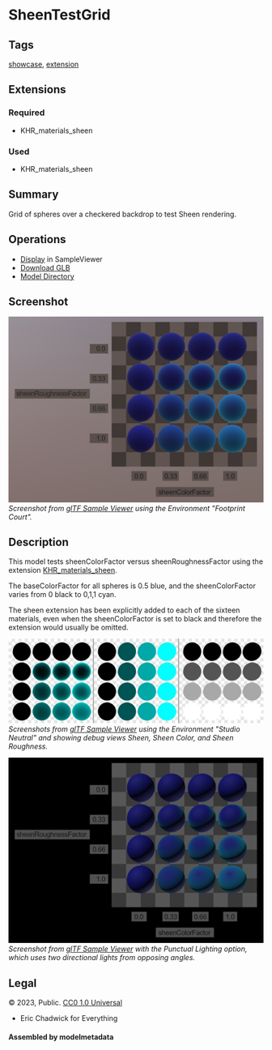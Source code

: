 # SheenTestGrid

## Tags

[showcase](../../Models-showcase.md), [extension](../../Models-extension.md)

## Extensions

### Required

* KHR_materials_sheen

### Used

* KHR_materials_sheen

## Summary

Grid of spheres over a checkered backdrop to test Sheen rendering.

## Operations

* [Display](https://github.khronos.org/glTF-Sample-Viewer-Release/?model=https://raw.GithubUserContent.com/KhronosGroup/glTF-Sample-Assets/main/./Models/SheenTestGrid/glTF-Binary/SheenTestGrid.glb) in SampleViewer
* [Download GLB](https://raw.GithubUserContent.com/KhronosGroup/glTF-Sample-Assets/main/./Models/SheenTestGrid/glTF-Binary/SheenTestGrid.glb)
* [Model Directory](./)

## Screenshot

![Screenshot from glTF Sample Viewer](screenshot/screenshot_Large.jpg)
<br/>_Screenshot from [glTF Sample Viewer](https://github.khronos.org/glTF-Sample-Viewer-Release/) using the Environment "Footprint Court"._

## Description

This model tests sheenColorFactor versus sheenRoughnessFactor using the extension [KHR_materials_sheen](https://github.com/KhronosGroup/glTF/tree/main/extensions/2.0/Khronos/KHR_materials_sheen). 

The baseColorFactor for all spheres is 0.5 blue, and the sheenColorFactor varies from 0 black to 0,1,1 cyan. 

The sheen extension has been explicitly added to each of the sixteen materials, even when the sheenColorFactor is set to black and therefore the extension would usually be omitted.

![Screenshot from glTF Sample Viewer](screenshot/sheen-sheenColor-sheenRough.jpg)
<br/>_Screenshots from [glTF Sample Viewer](https://github.khronos.org/glTF-Sample-Viewer-Release/) using the Environment "Studio Neutral" and showing debug views Sheen, Sheen Color, and Sheen Roughness._

![Screenshot from glTF Sample Viewer](screenshot/screenshot_Punctual.jpg)
<br/>_Screenshot from [glTF Sample Viewer](https://github.khronos.org/glTF-Sample-Viewer-Release/) with the Punctual Lighting option, which uses two directional lights from opposing angles._

## Legal

&copy; 2023, Public. [CC0 1.0 Universal](https://creativecommons.org/publicdomain/zero/1.0/legalcode)

 - Eric Chadwick for Everything

#### Assembled by modelmetadata
